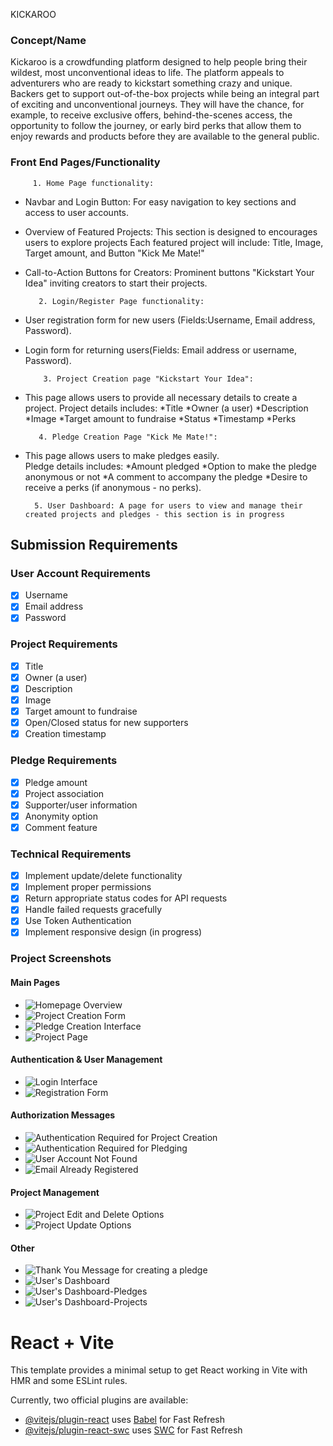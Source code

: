 KICKAROO

### Concept/Name
Kickaroo is a crowdfunding platform designed to help people bring their wildest, most unconventional ideas to life. The platform appeals to adventurers who are ready to kickstart something crazy and unique. Backers get to support out-of-the-box projects while being an integral part of exciting and unconventional journeys. They will have the chance, for example, to receive exclusive offers, behind-the-scenes access, the opportunity to follow the journey, or early bird perks that allow them to enjoy rewards and products before they are available to the general public.

### Front End Pages/Functionality 
         1. Home Page functionality:
- Navbar and Login Button: For easy navigation to key sections and access to user accounts.
- Overview of Featured Projects: This section is designed to encourages users to explore projects 
  Each featured project will include: Title, Image, Target amount, and Button "Kick Me Mate!" 
- Call-to-Action Buttons for Creators: Prominent buttons "Kickstart Your Idea" inviting creators to start their projects.

         2. Login/Register Page functionality:
- User registration form for new users (Fields:Username, Email address, Password).
- Login form for returning users(Fields: Email address or username, Password).

          3. Project Creation page "Kickstart Your Idea":
- This page allows users to provide all necessary details to create a project. 
  Project details includes:
       *Title
       *Owner (a user)
       *Description
       *Image 
       *Target amount to fundraise
       *Status
       *Timestamp
       *Perks

         4. Pledge Creation Page "Kick Me Mate!":
- This page allows users to make pledges easily.  
  Pledge details includes:
        *Amount pledged
        *Option to make the pledge anonymous or not
        *A comment to accompany the pledge
        *Desire to receive a perks (if anonymous - no perks).

        5. User Dashboard: A page for users to view and manage their created projects and pledges - this section is in progress

## Submission Requirements

### User Account Requirements
- [x] Username
- [x] Email address
- [x] Password

### Project Requirements
- [x] Title
- [x] Owner (a user)
- [x] Description
- [x] Image
- [x] Target amount to fundraise
- [x] Open/Closed status for new supporters
- [x] Creation timestamp

### Pledge Requirements
- [x] Pledge amount
- [x] Project association
- [x] Supporter/user information
- [x] Anonymity option
- [x] Comment feature

### Technical Requirements
- [x] Implement update/delete functionality
- [x] Implement proper permissions
- [x] Return appropriate status codes for API requests
- [x] Handle failed requests gracefully
- [x] Use Token Authentication
- [x] Implement responsive design (in progress)

### Project Screenshots

#### Main Pages
- ![Homepage Overview](./relative/image/HomePage.png)
- ![Project Creation Form](./relative/image/Create_project.png)
- ![Pledge Creation Interface](./relative/image/Pledge.png)
- ![Project Page](./relative/image/ProjectPage.png)

#### Authentication & User Management
- ![Login Interface](./relative/image/Login.png)
- ![Registration Form](./relative/image/Signup.png)

#### Authorization Messages
- ![Authentication Required for Project Creation](./relative/image/Token_project.png)
- ![Authentication Required for Pledging](./relative/image/Token_Pledge.png)
- ![User Account Not Found](./relative/image/User_doesn't_exist.png)
- ![Email Already Registered](./relative/image/Email_exist.png)

#### Project Management
- ![Project Edit and Delete Options](./relative/image/Update_delete.png)
- ![Project Update Options](./relative/image/UpdateProject.png)

#### Other
- ![Thank You Message for creating a pledge](./relative/image/ThankYou.png)
- ![User's Dashboard](./relative/image/Dashboard.png)
- ![User's Dashboard-Pledges](./relative/image/DashboardPledjes.png)
- ![User's Dashboard-Projects](./relative/image/DashboardProject.png)



# React + Vite

This template provides a minimal setup to get React working in Vite with HMR and some ESLint rules.

Currently, two official plugins are available:

- [@vitejs/plugin-react](https://github.com/vitejs/vite-plugin-react/blob/main/packages/plugin-react/README.md) uses [Babel](https://babeljs.io/) for Fast Refresh
- [@vitejs/plugin-react-swc](https://github.com/vitejs/vite-plugin-react-swc) uses [SWC](https://swc.rs/) for Fast Refresh

